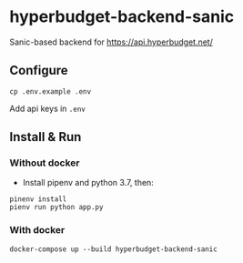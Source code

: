 # hyperbudget-backend-sanic

Sanic-based backend for https://api.hyperbudget.net/

## Configure

```
cp .env.example .env
```

Add api keys in `.env`

## Install & Run

### Without docker

* Install pipenv and python 3.7, then:

```
pinenv install
pienv run python app.py
```

### With docker

```
docker-compose up --build hyperbudget-backend-sanic
```
